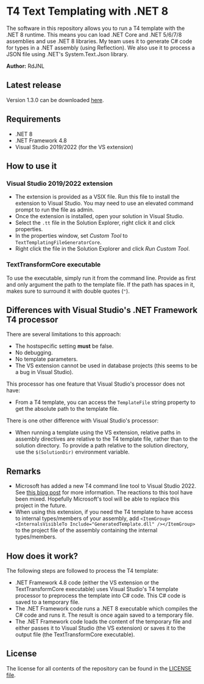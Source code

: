 ﻿# T4 Text Templating with .NET 8
The software in this repository allows you to run a T4 template with the .NET 8 runtime. This means you can load .NET Core and .NET 5/6/7/8 assemblies and use .NET 8 libraries. My team uses it to generate C# code for types in a .NET assembly (using Reflection). We also use it to process a JSON file using .NET's System.Text.Json library.

__Author:__ RdJNL

## Latest release
Version 1.3.0 can be downloaded [here](https://github.com/RdJNL/TextTemplatingCore/releases/download/v1.3.0/TextTemplatingCore_v1.3.0.zip).

## Requirements
- .NET 8
- .NET Framework 4.8
- Visual Studio 2019/2022 (for the VS extension)

## How to use it

### Visual Studio 2019/2022 extension
- The extension is provided as a VSIX file. Run this file to install the extension to Visual Studio. You may need to use an elevated command prompt to run the file as admin.
- Once the extension is installed, open your solution in Visual Studio.
- Select the `.tt` file in the Solution Explorer, right click it and click properties.
- In the properties window, set _Custom Tool_ to `TextTemplatingFileGeneratorCore`.
- Right click the file in the Solution Explorer and click _Run Custom Tool_.

### TextTransformCore executable
To use the executable, simply run it from the command line. Provide as first and only argument the path to the template file. If the path has spaces in it, makes sure to surround it with double quotes (`"`).

## Differences with Visual Studio's .NET Framework T4 processor
There are several limitations to this approach:
- The hostspecific setting __must__ be false.
- No debugging.
- No template parameters.
- The VS extension cannot be used in database projects (this seems to be a bug in Visual Studio).

This processor has one feature that Visual Studio's processor does not have:
- From a T4 template, you can access the `TemplateFile` string property to get the absolute path to the template file.

There is one other difference with Visual Studio's processor:
- When running a template using the VS extension, relative paths in assembly directives are relative to the T4 template file, rather than to the solution directory. To provide a path relative to the solution directory, use the `$(SolutionDir)` environment variable.

## Remarks
- Microsoft has added a new T4 command line tool to Visual Studio 2022. See [this blog post](https://devblogs.microsoft.com/dotnet/t4-command-line-tool-for-dotnet/) for more information. The reactions to this tool have been mixed. Hopefully Microsoft's tool will be able to replace this project in the future.
- When using this extension, if you need the T4 template to have access to internal types/members of your assembly, add `<ItemGroup><InternalsVisibleTo Include="GeneratedTemplate.dll" /></ItemGroup>` to the project file of the assembly containing the internal types/members.

## How does it work?
The following steps are followed to process the T4 template:
- .NET Framework 4.8 code (either the VS extension or the TextTransformCore executable) uses Visual Studio's T4 template processor to preprocess the template into C# code. This C# code is saved to a temporary file.
- The .NET Framework code runs a .NET 8 executable which compiles the C# code and runs it. The result is once again saved to a temporary file.
- The .NET Framework code loads the content of the temporary file and either passes it to Visual Studio (the VS extension) or saves it to the output file (the TextTransformCore executable).

## License
The license for all contents of the repository can be found in the [LICENSE file](https://github.com/RdJNL/TextTemplatingCore/blob/master/LICENSE).
